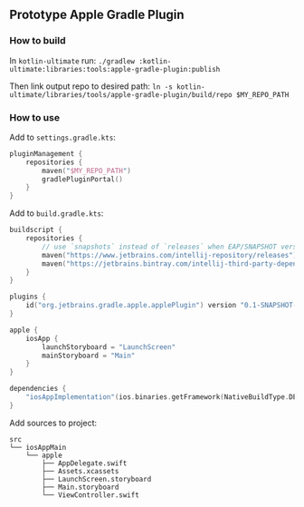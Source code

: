 Prototype Apple Gradle Plugin
-----------------------------

### How to build

In `kotlin-ultimate` run:
`./gradlew :kotlin-ultimate:libraries:tools:apple-gradle-plugin:publish`

Then link output repo to desired path:
`ln -s kotlin-ultimate/libraries/tools/apple-gradle-plugin/build/repo $MY_REPO_PATH`

### How to use

Add to `settings.gradle.kts`:

```kotlin
pluginManagement {
    repositories {
        maven("$MY_REPO_PATH")
        gradlePluginPortal()
    }
}
```

Add to `build.gradle.kts`:

```kotlin
buildscript {
    repositories {
        // use `snapshots` instead of `releases` when EAP/SNAPSHOT version was used for `versions.intellijSdk`
        maven("https://www.jetbrains.com/intellij-repository/releases")
        maven("https://jetbrains.bintray.com/intellij-third-party-dependencies/")
    }
}

plugins {
    id("org.jetbrains.gradle.apple.applePlugin") version "0.1-SNAPSHOT-192.6262.58"
}

apple {
    iosApp {
        launchStoryboard = "LaunchScreen"
        mainStoryboard = "Main"
    }
}

dependencies {
    "iosAppImplementation"(ios.binaries.getFramework(NativeBuildType.DEBUG).linkTask.outputs.files)
}
```

Add sources to project:

```
src
└── iosAppMain
    └── apple
        ├── AppDelegate.swift
        ├── Assets.xcassets
        ├── LaunchScreen.storyboard
        ├── Main.storyboard
        └── ViewController.swift
```